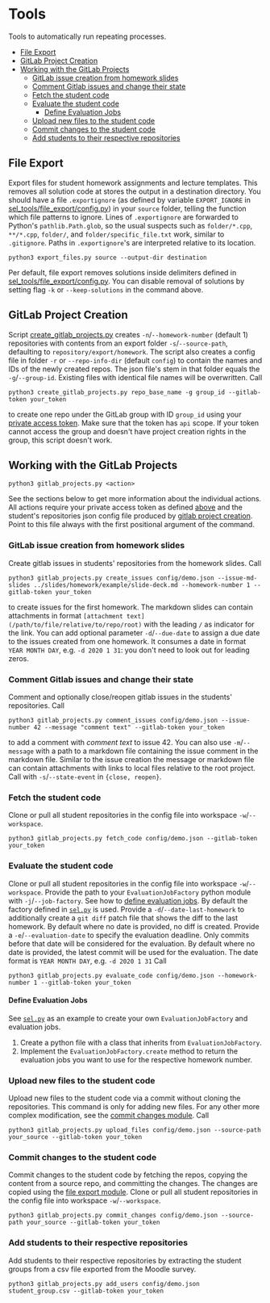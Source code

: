 # Tools

Tools to automatically run repeating processes.

<!-- mdformat-toc start --slug=github --no-anchors --maxlevel=6 --minlevel=2 -->

- [File Export](#file-export)
- [GitLab Project Creation](#gitlab-project-creation)
- [Working with the GitLab Projects](#working-with-the-gitlab-projects)
  - [GitLab issue creation from homework slides](#gitlab-issue-creation-from-homework-slides)
  - [Comment Gitlab issues and change their state](#comment-gitlab-issues-and-change-their-state)
  - [Fetch the student code](#fetch-the-student-code)
  - [Evaluate the student code](#evaluate-the-student-code)
    - [Define Evaluation Jobs](#define-evaluation-jobs)
  - [Upload new files to the student code](#upload-new-files-to-the-student-code)
  - [Commit changes to the student code](#commit-changes-to-the-student-code)
  - [Add students to their respective repositories](#add-students-to-their-respective-repositories)

<!-- mdformat-toc end -->

## File Export

Export files for student homework assignments and lecture templates.
This removes all solution code at stores the output in a destination directory.
You should have a file `.exportignore` (as defined by variable `EXPORT_IGNORE` in [sel_tools/file_export/config.py](sel_tools/file_export/config.py)) in your `source` folder, telling the function which file patterns to ignore.
Lines of `.exportignore` are forwarded to Python's `pathlib.Path.glob`, so the usual suspects such as `folder/*.cpp`, `**/*.cpp`, `folder/`, and `folder/specific_file.txt` work, similar to `.gitignore`.
Paths in `.exportignore`'s are interpreted relative to its location.

```shell
python3 export_files.py source --output-dir destination
```

Per default, file export removes solutions inside delimiters defined in [sel_tools/file_export/config.py](sel_tools/file_export/config.py).
You can disable removal of solutions by setting flag `-k` or `--keep-solutions` in the command above.

## GitLab Project Creation

Script [create_gitlab_projects.py](create_gitlab_projects.py) creates `-n`/`--homework-number` (default 1) repositories with contents from an export folder `-s`/`--source-path`, defaulting to `repository/export/homework`.
The script also creates a config file in folder `-r` or `--repo-info-dir` (default `config`) to contain the names and IDs of the newly created repos.
The json file's stem in that folder equals the `-g`/`--group-id`.
Existing files with identical file names will be overwritten.
Call

```shell script
python3 create_gitlab_projects.py repo_base_name -g group_id --gitlab-token your_token
```

to create one repo under the GitLab group with ID `group_id` using your [private access token](https://docs.gitlab.com/ee/user/profile/personal_access_tokens.html).
Make sure that the token has `api` scope.
If your token cannot access the group and doesn't have project creation rights in the group, this script doesn't work.

## Working with the GitLab Projects

```shell script
python3 gitlab_projects.py <action>
```

See the sections below to get more information about the individual actions.
All actions require your private access token as defined [above](#gitlab-project-creation) and the student's repositories json config file produced by [gitlab project creation](#gitlab-project-creation).
Point to this file always with the first positional argument of the command.

### GitLab issue creation from homework slides

Create gitlab issues in students' repositories from the homework slides.
Call

```shell script
python3 gitlab_projects.py create_issues config/demo.json --issue-md-slides ../slides/homework/example/slide-deck.md --homework-number 1 --gitlab-token your_token
```

to create issues for the first homework.
The markdown slides can contain attachments in format `[attachment text](/path/to/file/relative/to/repo/root)` with the leading `/` as indicator for the link.
You can add optional parameter `-d`/`--due-date` to assign a due date to the issues created from one homework.
It consumes a date in format `YEAR MONTH DAY`, e.g. `-d 2020 1 31`: you don't need to look out for leading zeros.

### Comment Gitlab issues and change their state

Comment and optionally close/reopen gitlab issues in the students' repositories.
Call

```shell script
python3 gitlab_projects.py comment_issues config/demo.json --issue-number 42 --message "comment text" --gitlab-token your_token
```

to add a comment with _comment text_ to issue 42.
You can also use `-m`/`--message` with a path to a markdown file containing the issue comment in the markdown file.
Similar to the issue creation the message or markdown file can contain attachments with links to local files relative to the root project.
Call with `-s`/`--state-event` in `{close, reopen}`.

### Fetch the student code

Clone or pull all student repositories in the config file into workspace `-w`/`--workspace`.

```shell script
python3 gitlab_projects.py fetch_code config/demo.json --gitlab-token your_token
```

### Evaluate the student code

Clone or pull all student repositories in the config file into workspace `-w`/`--workspace`.
Provide the path to your `EvaluationJobFactory` python module with `-j`/`--job-factory`.
See how to [define evaluation jobs](#define-evaluation-jobs).
By default the factory defined in [`sel.py`](sel_tools/code_evaluation/jobs/sel.py) is used.
Provide a `-d`/`--date-last-homework` to additionally create a `git diff` patch file that shows the diff to the last homework.
By default where no date is provided, no diff is created.
Provide a `-e`/`--evaluation-date` to specify the evaluation deadline.
Only commits before that date will be considered for the evaluation.
By default where no date is provided, the latest commit will be used for the evaluation.
The date format is `YEAR MONTH DAY`, e.g. `-d 2020 1 31`
Call

```shell script
python3 gitlab_projects.py evaluate_code config/demo.json --homework-number 1 --gitlab-token your_token
```

#### Define Evaluation Jobs

See [`sel.py`](sel_tools/code_evaluation/jobs/sel.py) as an example to create your own `EvaluationJobFactory` and evaluation jobs.

1. Create a python file with a class that inherits from `EvaluationJobFactory`.
1. Implement the `EvaluationJobFactory.create` method to return the evaluation jobs you want to use for the respective homework number.

### Upload new files to the student code

Upload new files to the student code via a commit without cloning the repositories.
This command is only for adding new files.
For any other more complex modification, see the [commit changes module](#commit-changes-to-the-student-code).
Call

```shell script
python3 gitlab_projects.py upload_files config/demo.json --source-path your_source --gitlab-token your_token
```

### Commit changes to the student code

Commit changes to the student code by fetching the repos, copying the content from a source repo, and committing the changes.
The changes are copied using the [file export module](#file-export).
Clone or pull all student repositories in the config file into workspace `-w`/`--workspace`.

```shell script
python3 gitlab_projects.py commit_changes config/demo.json --source-path your_source --gitlab-token your_token
```

### Add students to their respective repositories

Add students to their respective repositories by extracting the student groups from a csv file exported from the Moodle survey.

```shell script
python3 gitlab_projects.py add_users config/demo.json student_group.csv --gitlab-token your_token
```
